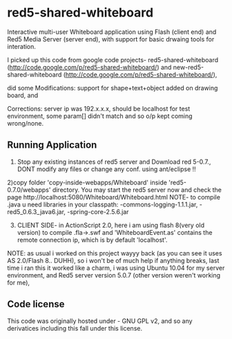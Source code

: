 red5-shared-whiteboard
======================

Interactive multi-user Whiteboard application using Flash (client end) and Red5 Media Server (server end), 
with support for basic drwaing tools for interation.

I picked up this code from google code projects-
red5-shared-whiteboard (http://code.google.com/p/red5-shared-whiteboard/) and 
new-red5-shared-whiteboard (http://code.google.com/p/red5-shared-whiteboard/),

did some Modifications: support for shape+text+object added on drawing board, and

Corrections: server ip was 192.x.x.x, should be localhost for test environment,
some param[] didn't match and so o/p kept coming wrong/none.


Running Application
-------------------

1) Stop any existing instances of red5 server and Download red 5-0.7., 
DONT modify any files or change any conf. using ant/eclipse !!

2)copy folder 'copy-inside-webapps/Whiteboard' inside 'red5-0.7.0/webapps' directory.
You may start the red5 server now and check the page http://localhost:5080/Whiteboard/Whiteboard.html
NOTE- to compile .java u need libraries in your
classpath:
-commons-logging-1.1.1.jar,
-red5_0.6.3_java6.jar,
-spring-core-2.5.6.jar

3) CLIENT SIDE- in ActionScript 2.0,
here i am using flash 8(very old version) to compile .fla->.swf 
and 'WhiteboardEvent.as' contains the remote connection ip, which is by default 'localhost'.

NOTE: as usual i worked on this project wayyy back (as you can see it uses AS 2.0/Flash 8.. DUHH),
so i won't be of much help if anything breaks, last time i ran this it worked like a charm,
i was using Ubuntu 10.04 for my server environment, and Red5 server version 5.0.7 (other version weren't working for me),


Code license
------------
This code was originally hosted under - GNU GPL v2, and so any derivatices including this fall under this license.
